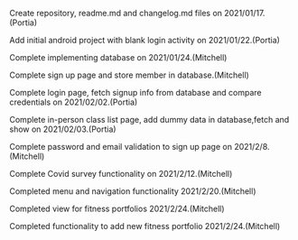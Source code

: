 Create repository, readme.md and changelog.md files on 2021/01/17. (Portia)

Add initial android project with blank login activity on 2021/01/22.(Portia)

Complete implementing database on 2021/01/24.(Mitchell)

Complete sign up page and store member in database.(Mitchell)

Complete login page, fetch signup info from database and compare credentials on 2021/02/02.(Portia)

Complete in-person class list page, add dummy data in database,fetch and show on 2021/02/03.(Portia)

Complete password and email validation to sign up page on 2021/2/8.(Mitchell)

Complete Covid survey functionality on 2021/2/12.(Mitchell)

Completed menu and navigation functionality 2021/2/20.(Mitchell)

Completed view for fitness portfolios 2021/2/24.(Mitchell)

Completed functionality to add new fitness portfolio 2021/2/24.(Mitchell)

